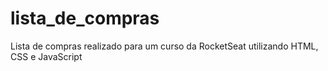 # lista_de_compras
Lista de compras realizado para um curso da RocketSeat utilizando HTML, CSS e JavaScript
